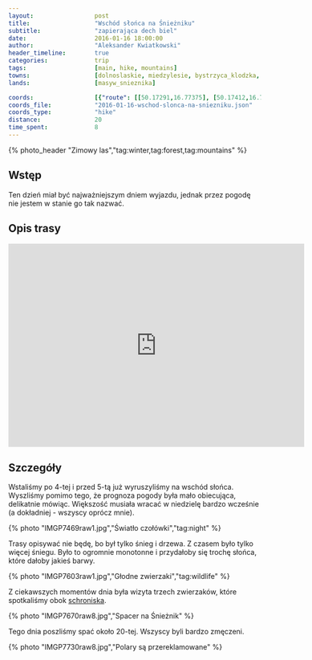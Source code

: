```yaml
---
layout:                 post
title:                  "Wschód słońca na Śnieżniku"
subtitle:               "zapierająca dech biel"
date:                   2016-01-16 18:00:00
author:                 "Aleksander Kwiatkowski"
header_timeline:        true
categories:             trip
tags:                   [main, hike, mountains]
towns:                  [dolnoslaskie, miedzylesie, bystrzyca_klodzka, stronie_slaskie]
lands:                  [masyw_snieznika]

coords:                 [{"route": [[50.17291,16.77375], [50.17412,16.77671], [50.17673,16.77559], [50.17926,16.78177], [50.17885,16.79207], [50.18225,16.79254], [50.18302,16.79121], [50.18970,16.80194], [50.19171,16.80237], [50.19212,16.80580], [50.19459,16.81065], [50.19687,16.81392], [50.19487,16.81855], [50.19690,16.82353], [50.20168,16.83318], [50.20775,16.83258], [50.20396,16.83881], [50.20750,16.84760]], "type": "hike"}]
coords_file:            "2016-01-16-wschod-slonca-na-sniezniku.json"
coords_type:            "hike"
distance:               20
time_spent:             8
---
```


[wiki-schronisko]:       https://pl.wikipedia.org/wiki/Schronisko_PTTK_%E2%80%9ENa_%C5%9Anie%C5%BCniku%E2%80%9D

{% photo_header "Zimowy las","tag:winter,tag:forest,tag:mountains" %}

Wstęp
-----

Ten dzień miał być najważniejszym dniem wyjazdu, jednak przez pogodę nie jestem
w stanie go tak nazwać.

Opis trasy
----------

<iframe height='405' width='590' frameborder='0' allowtransparency='true' scrolling='no' src='https://www.strava.com/activities/472921031/embed/2903f0ce8713b2ae4a3d5b837cc6093b018095a3'></iframe>

Szczegóły
---------

Wstaliśmy po 4-tej i przed 5-tą już wyruszyliśmy na wschód słońca. Wyszliśmy
pomimo tego, że prognoza pogody była mało obiecująca, delikatnie mówiąc. Większość
musiała wracać w niedzielę bardzo wcześnie (a dokładniej - wszyscy oprócz mnie).

{% photo "IMGP7469raw1.jpg","Światło czołówki","tag:night" %}

Trasy opisywać nie będę, bo był tylko śnieg i drzewa. Z czasem było tylko więcej śniegu.
Było to ogromnie monotonne i przydałoby się trochę słońca, które dałoby jakieś
barwy.

{% photo "IMGP7603raw1.jpg","Głodne zwierzaki","tag:wildlife" %}

Z ciekawszych momentów dnia była wizyta trzech zwierzaków, które spotkaliśmy obok
[schroniska][wiki-schronisko].

{% photo "IMGP7670raw8.jpg","Spacer na Śnieżnik" %}

Tego dnia poszliśmy spać około 20-tej. Wszyscy byli bardzo zmęczeni.

{% photo "IMGP7730raw8.jpg","Polary są przereklamowane" %}
